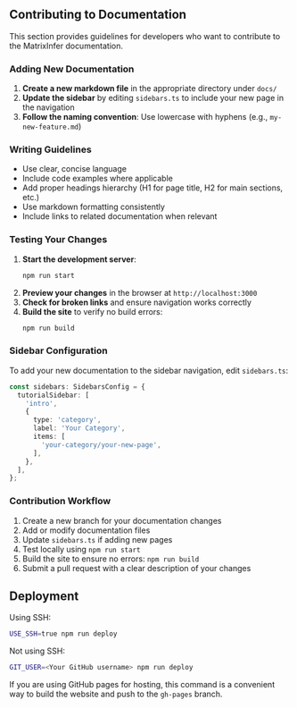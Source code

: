 ## Contributing to Documentation

This section provides guidelines for developers who want to contribute to the MatrixInfer documentation.

### Adding New Documentation

1. **Create a new markdown file** in the appropriate directory under `docs/`
2. **Update the sidebar** by editing `sidebars.ts` to include your new page in the navigation
3. **Follow the naming convention**: Use lowercase with hyphens (e.g., `my-new-feature.md`)

### Writing Guidelines

- Use clear, concise language
- Include code examples where applicable
- Add proper headings hierarchy (H1 for page title, H2 for main sections, etc.)
- Use markdown formatting consistently
- Include links to related documentation when relevant

### Testing Your Changes

1. **Start the development server**:
   ```bash
   npm run start
   ```
2. **Preview your changes** in the browser at `http://localhost:3000`
3. **Check for broken links** and ensure navigation works correctly
4. **Build the site** to verify no build errors:
   ```bash
   npm run build
   ```

### Sidebar Configuration

To add your new documentation to the sidebar navigation, edit `sidebars.ts`:

```typescript
const sidebars: SidebarsConfig = {
  tutorialSidebar: [
    'intro',
    {
      type: 'category',
      label: 'Your Category',
      items: [
        'your-category/your-new-page',
      ],
    },
  ],
};
```

### Contribution Workflow

1. Create a new branch for your documentation changes
2. Add or modify documentation files
3. Update `sidebars.ts` if adding new pages
4. Test locally using `npm run start`
5. Build the site to ensure no errors: `npm run build`
6. Submit a pull request with a clear description of your changes


## Deployment

Using SSH:

```bash
USE_SSH=true npm run deploy
```

Not using SSH:

```bash
GIT_USER=<Your GitHub username> npm run deploy
```

If you are using GitHub pages for hosting, this command is a convenient way to build the website and push to the `gh-pages` branch.